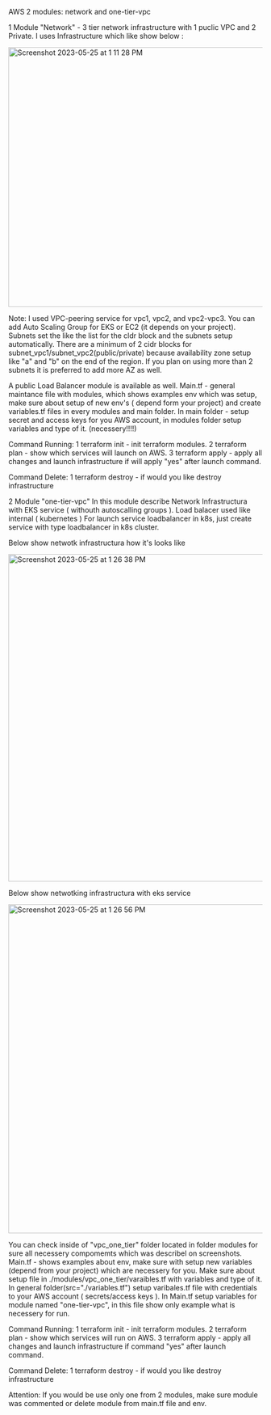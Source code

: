 AWS 2 modules: network and one-tier-vpc 

1 Module "Network" - 3 tier network infrastructure with 1 puclic VPC and 2 Private. 
I uses Infrastructure which like show below : 

<img width="514" alt="Screenshot 2023-05-25 at 1 11 28 PM" src="https://github.com/gortovenko/AWS/assets/59263138/4f510184-64e6-4149-b2eb-f6c379cc8e6e">

Note: I used VPC-peering service for vpc1, vpc2, and vpc2-vpc3.  You can add Auto Scaling Group for EKS or EC2 (it depends on your project).  Subnets set the like the list for the cldr block and the subnets setup automatically.  There are a minimum of 2 cidr blocks for subnet_vpc1/subnet_vpc2(public/private) because availability zone setup like "a" and "b" on the end of the region.  If you plan on using more than 2 subnets it is preferred to add more AZ as well.

A public Load Balancer module is available as well.
Main.tf - general maintance file with modules, which shows examples env which was setup, make sure about setup of  new env's ( depend form your project) and create variables.tf files in every modules and main folder. In main folder - setup secret and access keys for you AWS account, in modules folder setup variables and type of it. (necessery!!!!)

Command Running: 
1 terraform init - init terraform modules. 
2 terraform plan  - show which services will launch on AWS. 
3 terraform apply  - apply all changes and launch infrastructure if will apply  "yes" after launch command. 

Command Delete:
1 terraform destroy - if would you like destroy infrastructure 


2 Module "one-tier-vpc" 
In this module describe Network Infrastructura with EKS service ( withouth autoscalling groups ). Load balacer used like internal ( kubernetes ) 
For launch service loadbalancer in k8s, just create service with type loadbalancer in k8s cluster.

Below show netwotk infrastructura how it's looks like

<img width="648" alt="Screenshot 2023-05-25 at 1 26 38 PM" src="https://github.com/gortovenko/AWS/assets/59263138/9c7bf97a-3e5b-4194-9c58-66c9c1159ec2">


Below show netwotking infrastructura with eks service

<img width="651" alt="Screenshot 2023-05-25 at 1 26 56 PM" src="https://github.com/gortovenko/AWS/assets/59263138/e6b547c1-ffa3-494b-bd70-69c0ac41ce8f">

You can check inside of "vpc_one_tier" folder located in folder modules for sure all necessery compomemts which was describel on screenshots. 
Main.tf - shows examples about env, make sure with setup new variables (depend from your project) which are necessery for you. Make sure about setup file in ./modules/vpc_one_tier/varaibles.tf with variables and type of it. 
In general folder(src="./variables.tf") setup varibales.tf file with credentials to your AWS account ( secrets/access keys ). In Main.tf setup variables for module named "one-tier-vpc", in this file show only example what is necessery for run.

Command Running: 
1 terraform init - init terraform modules. 
2 terraform plan  - show which services will run on AWS. 
3 terraform apply  - apply all changes and launch infrastructure if command "yes" after launch command. 

Command Delete:
1 terraform destroy - if would you like destroy infrastructure 

Attention: 
If you would be use only one from 2 modules, make sure module was commented or delete module from main.tf file and env. 
